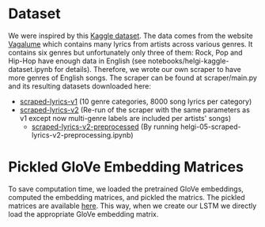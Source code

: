 # Dataset

We were inspired by this [Kaggle dataset](https://www.kaggle.com/neisse/scrapped-lyrics-from-6-genres). The data comes from the website [Vagalume](https://www.vagalume.com.br) which contains many lyrics from artists across various genres. It contains six genres but unfortunately only three of them: Rock, Pop and Hip-Hop have enough data in English (see notebooks/helgi-kaggle-dataset.ipynb for details). Therefore, we wrote our own scraper to have more genres of English songs. The scraper can be found at scraper/main.py and its resulting datasets downloaded here:
* [scraped-lyrics-v1](https://drive.google.com/file/d/1IxVxRc8DxBBL7jDZJzaMjhWw4rBGqPKg/view?usp=sharing) (10 genre categories, 8000 song lyrics per category)
* [scraped-lyrics-v2](https://drive.google.com/file/d/1GMqCpl2uGhRj7xrz4l40cYYV4U2LwZBS/view?usp=sharing) (Re-run of the scraper with the same parameters as v1 except now multi-genre labels are included per artists' songs)
  * [scraped-lyrics-v2-preprocessed](https://drive.google.com/file/d/11W4I3tqU7bOsbLLHlcJ66fqHXGpygmF9/view?usp=sharing) (By running helgi-05-scraped-lyrics-v2-preprocessing.ipynb)

# Pickled GloVe Embedding Matrices
To save computation time, we loaded the pretrained GloVe embeddings, computed the embedding matrices, and pickled the matrics. The pickled matrices are available [here](https://mcgill-my.sharepoint.com/:f:/g/personal/alexa_hernandez_mail_mcgill_ca/EvjYAKRgi_RGqXaZgevg5LMBnuTr3BBpb2ZD5FfJ_7e82Q?e=saTHKW). This way, when we create our LSTM we directly load the appropriate GloVe embedding matrix.

